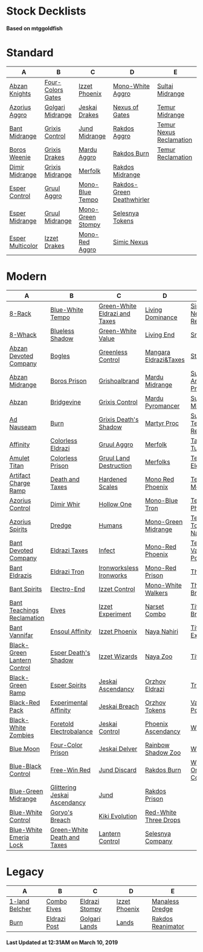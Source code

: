 # Stock Decklists
#### Based on mtggoldfish


# Standard

|                                 A                                  |                                  B                                   |                                  C                                   |                                          D                                           |                                        E                                         |
|--------------------------------------------------------------------|----------------------------------------------------------------------|----------------------------------------------------------------------|--------------------------------------------------------------------------------------|----------------------------------------------------------------------------------|
|[Abzan Knights](./mtggoldfish/Standard/decks/Abzan_Knights.md)      |[Four-Colors Gates](./mtggoldfish/Standard/decks/Four-Colors_Gates.md)|[Izzet Phoenix](./mtggoldfish/Standard/decks/Izzet_Phoenix.md)        |[Mono-White Aggro](./mtggoldfish/Standard/decks/Mono-White_Aggro.md)                  |[Sultai Midrange](./mtggoldfish/Standard/decks/Sultai_Midrange.md)                |
|[Azorius Aggro](./mtggoldfish/Standard/decks/Azorius_Aggro.md)      |[Golgari Midrange](./mtggoldfish/Standard/decks/Golgari_Midrange.md)  |[Jeskai Drakes](./mtggoldfish/Standard/decks/Jeskai_Drakes.md)        |[Nexus of Gates](./mtggoldfish/Standard/decks/Nexus_of_Gates.md)                      |[Temur Midrange](./mtggoldfish/Standard/decks/Temur_Midrange.md)                  |
|[Bant Midrange](./mtggoldfish/Standard/decks/Bant_Midrange.md)      |[Grixis Control](./mtggoldfish/Standard/decks/Grixis_Control.md)      |[Jund Midrange](./mtggoldfish/Standard/decks/Jund_Midrange.md)        |[Rakdos Aggro](./mtggoldfish/Standard/decks/Rakdos_Aggro.md)                          |[Temur Nexus Reclamation](./mtggoldfish/Standard/decks/Temur_Nexus_Reclamation.md)|
|[Boros Weenie](./mtggoldfish/Standard/decks/Boros_Weenie.md)        |[Grixis Drakes](./mtggoldfish/Standard/decks/Grixis_Drakes.md)        |[Mardu Aggro](./mtggoldfish/Standard/decks/Mardu_Aggro.md)            |[Rakdos Burn](./mtggoldfish/Standard/decks/Rakdos_Burn.md)                            |[Temur Reclamation](./mtggoldfish/Standard/decks/Temur_Reclamation.md)            |
|[Dimir Midrange](./mtggoldfish/Standard/decks/Dimir_Midrange.md)    |[Grixis Midrange](./mtggoldfish/Standard/decks/Grixis_Midrange.md)    |[Merfolk](./mtggoldfish/Standard/decks/Merfolk.md)                    |[Rakdos Midrange](./mtggoldfish/Standard/decks/Rakdos_Midrange.md)                    |                                                                                  |
|[Esper Control](./mtggoldfish/Standard/decks/Esper_Control.md)      |[Gruul Aggro](./mtggoldfish/Standard/decks/Gruul_Aggro.md)            |[Mono-Blue Tempo](./mtggoldfish/Standard/decks/Mono-Blue_Tempo.md)    |[Rakdos-Green Deathwhirler](./mtggoldfish/Standard/decks/Rakdos-Green_Deathwhirler.md)|                                                                                  |
|[Esper Midrange](./mtggoldfish/Standard/decks/Esper_Midrange.md)    |[Gruul Midrange](./mtggoldfish/Standard/decks/Gruul_Midrange.md)      |[Mono-Green Stompy](./mtggoldfish/Standard/decks/Mono-Green_Stompy.md)|[Selesnya Tokens](./mtggoldfish/Standard/decks/Selesnya_Tokens.md)                    |                                                                                  |
|[Esper Multicolor](./mtggoldfish/Standard/decks/Esper_Multicolor.md)|[Izzet Drakes](./mtggoldfish/Standard/decks/Izzet_Drakes.md)          |[Mono-Red Aggro](./mtggoldfish/Standard/decks/Mono-Red_Aggro.md)      |[Simic Nexus](./mtggoldfish/Standard/decks/Simic_Nexus.md)                            |                                                                                  |


# Modern

|                                           A                                            |                                            B                                             |                                             C                                              |                                         D                                          |                                           E                                            |
|----------------------------------------------------------------------------------------|------------------------------------------------------------------------------------------|--------------------------------------------------------------------------------------------|------------------------------------------------------------------------------------|----------------------------------------------------------------------------------------|
|[8-Rack](./mtggoldfish/Modern/decks/8-Rack.md)                                          |[Blue-White Tempo](./mtggoldfish/Modern/decks/Blue-White_Tempo.md)                        |[Green-White Eldrazi and Taxes](./mtggoldfish/Modern/decks/Green-White_Eldrazi_and_Taxes.md)|[Living Dominance](./mtggoldfish/Modern/decks/Living_Dominance.md)                  |[Simic Nexus Reclamation](./mtggoldfish/Modern/decks/Simic_Nexus_Reclamation.md)        |
|[8-Whack](./mtggoldfish/Modern/decks/8-Whack.md)                                        |[Blueless Shadow](./mtggoldfish/Modern/decks/Blueless_Shadow.md)                          |[Green-White Value](./mtggoldfish/Modern/decks/Green-White_Value.md)                        |[Living End](./mtggoldfish/Modern/decks/Living_End.md)                              |[Sram-O's](./mtggoldfish/Modern/decks/Sram-O's.md)                                      |
|[Abzan Devoted Company](./mtggoldfish/Modern/decks/Abzan_Devoted_Company.md)            |[Bogles](./mtggoldfish/Modern/decks/Bogles.md)                                            |[Greenless Control](./mtggoldfish/Modern/decks/Greenless_Control.md)                        |[Mangara Eldrazi&amp;Taxes](./mtggoldfish/Modern/decks/Mangara_Eldrazi&amp;Taxes.md)|[Storm](./mtggoldfish/Modern/decks/Storm.md)                                            |
|[Abzan Midrange](./mtggoldfish/Modern/decks/Abzan_Midrange.md)                          |[Boros Prison](./mtggoldfish/Modern/decks/Boros_Prison.md)                                |[Grishoalbrand](./mtggoldfish/Modern/decks/Grishoalbrand.md)                                |[Mardu Midrange](./mtggoldfish/Modern/decks/Mardu_Midrange.md)                      |[Sultai Artifact Prison](./mtggoldfish/Modern/decks/Sultai_Artifact_Prison.md)          |
|[Abzan](./mtggoldfish/Modern/decks/Abzan.md)                                            |[Bridgevine](./mtggoldfish/Modern/decks/Bridgevine.md)                                    |[Grixis Control](./mtggoldfish/Modern/decks/Grixis_Control.md)                              |[Mardu Pyromancer](./mtggoldfish/Modern/decks/Mardu_Pyromancer.md)                  |[Sultai Midrange](./mtggoldfish/Modern/decks/Sultai_Midrange.md)                        |
|[Ad Nauseam](./mtggoldfish/Modern/decks/Ad_Nauseam.md)                                  |[Burn](./mtggoldfish/Modern/decks/Burn.md)                                                |[Grixis Death's Shadow](./mtggoldfish/Modern/decks/Grixis_Death's_Shadow.md)                |[Martyr Proc](./mtggoldfish/Modern/decks/Martyr_Proc.md)                            |[Sultai Teaching Reclamation](./mtggoldfish/Modern/decks/Sultai_Teaching_Reclamation.md)|
|[Affinity](./mtggoldfish/Modern/decks/Affinity.md)                                      |[Colorless Eldrazi](./mtggoldfish/Modern/decks/Colorless_Eldrazi.md)                      |[Gruul Aggro](./mtggoldfish/Modern/decks/Gruul_Aggro.md)                                    |[Merfolk](./mtggoldfish/Modern/decks/Merfolk.md)                                    |[Taking Turns](./mtggoldfish/Modern/decks/Taking_Turns.md)                              |
|[Amulet Titan](./mtggoldfish/Modern/decks/Amulet_Titan.md)                              |[Colorless Prison](./mtggoldfish/Modern/decks/Colorless_Prison.md)                        |[Gruul Land Destruction](./mtggoldfish/Modern/decks/Gruul_Land_Destruction.md)              |[Merfolks](./mtggoldfish/Modern/decks/Merfolks.md)                                  |[Temur Eldritch Kiki](./mtggoldfish/Modern/decks/Temur_Eldritch_Kiki.md)                |
|[Artifact Charge Ramp](./mtggoldfish/Modern/decks/Artifact_Charge_Ramp.md)              |[Death and Taxes](./mtggoldfish/Modern/decks/Death_and_Taxes.md)                          |[Hardened Scales](./mtggoldfish/Modern/decks/Hardened_Scales.md)                            |[Mono Red Phoenix](./mtggoldfish/Modern/decks/Mono_Red_Phoenix.md)                  |[Temur Moon](./mtggoldfish/Modern/decks/Temur_Moon.md)                                  |
|[Azorius Control](./mtggoldfish/Modern/decks/Azorius_Control.md)                        |[Dimir Whir](./mtggoldfish/Modern/decks/Dimir_Whir.md)                                    |[Hollow One](./mtggoldfish/Modern/decks/Hollow_One.md)                                      |[Mono-Blue Tron](./mtggoldfish/Modern/decks/Mono-Blue_Tron.md)                      |[Temur Phoenix](./mtggoldfish/Modern/decks/Temur_Phoenix.md)                            |
|[Azorius Spirits](./mtggoldfish/Modern/decks/Azorius_Spirits.md)                        |[Dredge](./mtggoldfish/Modern/decks/Dredge.md)                                            |[Humans](./mtggoldfish/Modern/decks/Humans.md)                                              |[Mono-Green Midrange](./mtggoldfish/Modern/decks/Mono-Green_Midrange.md)            |[Temur Tooth and Nail](./mtggoldfish/Modern/decks/Temur_Tooth_and_Nail.md)              |
|[Bant Devoted Company](./mtggoldfish/Modern/decks/Bant_Devoted_Company.md)              |[Eldrazi Taxes](./mtggoldfish/Modern/decks/Eldrazi_Taxes.md)                              |[Infect](./mtggoldfish/Modern/decks/Infect.md)                                              |[Mono-Red Phoenix](./mtggoldfish/Modern/decks/Mono-Red_Phoenix.md)                  |[Temur Vannifar Pod](./mtggoldfish/Modern/decks/Temur_Vannifar_Pod.md)                  |
|[Bant Eldrazis](./mtggoldfish/Modern/decks/Bant_Eldrazis.md)                            |[Eldrazi Tron](./mtggoldfish/Modern/decks/Eldrazi_Tron.md)                                |[Ironworksless Ironworks](./mtggoldfish/Modern/decks/Ironworksless_Ironworks.md)            |[Mono-Red Prison](./mtggoldfish/Modern/decks/Mono-Red_Prison.md)                    |[The Rock](./mtggoldfish/Modern/decks/The_Rock.md)                                      |
|[Bant Spirits](./mtggoldfish/Modern/decks/Bant_Spirits.md)                              |[Electro-End](./mtggoldfish/Modern/decks/Electro-End.md)                                  |[Izzet Control](./mtggoldfish/Modern/decks/Izzet_Control.md)                                |[Mono-White Walkers](./mtggoldfish/Modern/decks/Mono-White_Walkers.md)              |[Through the Breach](./mtggoldfish/Modern/decks/Through_the_Breach.md)                  |
|[Bant Teachings Reclamation](./mtggoldfish/Modern/decks/Bant_Teachings_Reclamation.md)  |[Elves](./mtggoldfish/Modern/decks/Elves.md)                                              |[Izzet Experiment](./mtggoldfish/Modern/decks/Izzet_Experiment.md)                          |[Narset Combo](./mtggoldfish/Modern/decks/Narset_Combo.md)                          |[Titan Breach](./mtggoldfish/Modern/decks/Titan_Breach.md)                              |
|[Bant Vannifar](./mtggoldfish/Modern/decks/Bant_Vannifar.md)                            |[Ensoul Affinity](./mtggoldfish/Modern/decks/Ensoul_Affinity.md)                          |[Izzet Phoenix](./mtggoldfish/Modern/decks/Izzet_Phoenix.md)                                |[Naya Nahiri](./mtggoldfish/Modern/decks/Naya_Nahiri.md)                            |[Titan Experiment](./mtggoldfish/Modern/decks/Titan_Experiment.md)                      |
|[Black-Green Lantern Control](./mtggoldfish/Modern/decks/Black-Green_Lantern_Control.md)|[Esper Death's Shadow](./mtggoldfish/Modern/decks/Esper_Death's_Shadow.md)                |[Izzet Wizards](./mtggoldfish/Modern/decks/Izzet_Wizards.md)                                |[Naya Zoo](./mtggoldfish/Modern/decks/Naya_Zoo.md)                                  |[TitanShift](./mtggoldfish/Modern/decks/TitanShift.md)                                  |
|[Black-Green Ramp](./mtggoldfish/Modern/decks/Black-Green_Ramp.md)                      |[Esper Spirits](./mtggoldfish/Modern/decks/Esper_Spirits.md)                              |[Jeskai Ascendancy](./mtggoldfish/Modern/decks/Jeskai_Ascendancy.md)                        |[Orzhov Eldrazi](./mtggoldfish/Modern/decks/Orzhov_Eldrazi.md)                      |[Tron](./mtggoldfish/Modern/decks/Tron.md)                                              |
|[Black-Red Pack](./mtggoldfish/Modern/decks/Black-Red_Pack.md)                          |[Experimental Affinity](./mtggoldfish/Modern/decks/Experimental_Affinity.md)              |[Jeskai Breach](./mtggoldfish/Modern/decks/Jeskai_Breach.md)                                |[Orzhov Tokens](./mtggoldfish/Modern/decks/Orzhov_Tokens.md)                        |[Vannifar Pod](./mtggoldfish/Modern/decks/Vannifar_Pod.md)                              |
|[Black-White Zombies](./mtggoldfish/Modern/decks/Black-White_Zombies.md)                |[Foretold Electrobalance](./mtggoldfish/Modern/decks/Foretold_Electrobalance.md)          |[Jeskai Control](./mtggoldfish/Modern/decks/Jeskai_Control.md)                              |[Phoenix Ascendancy](./mtggoldfish/Modern/decks/Phoenix_Ascendancy.md)              |[WG](./mtggoldfish/Modern/decks/WG.md)                                                  |
|[Blue Moon](./mtggoldfish/Modern/decks/Blue_Moon.md)                                    |[Four-Color Prison](./mtggoldfish/Modern/decks/Four-Color_Prison.md)                      |[Jeskai Delver](./mtggoldfish/Modern/decks/Jeskai_Delver.md)                                |[Rainbow Shadow Zoo](./mtggoldfish/Modern/decks/Rainbow_Shadow_Zoo.md)              |[WUB](./mtggoldfish/Modern/decks/WUB.md)                                                |
|[Blue-Black Control](./mtggoldfish/Modern/decks/Blue-Black_Control.md)                  |[Free-Win Red](./mtggoldfish/Modern/decks/Free-Win_Red.md)                                |[Jund Discard](./mtggoldfish/Modern/decks/Jund_Discard.md)                                  |[Rakdos Burn](./mtggoldfish/Modern/decks/Rakdos_Burn.md)                            |[White-Blue One-ofs Control](./mtggoldfish/Modern/decks/White-Blue_One-ofs_Control.md)  |
|[Blue-Green Midrange](./mtggoldfish/Modern/decks/Blue-Green_Midrange.md)                |[Glittering Jeskai Ascendancy](./mtggoldfish/Modern/decks/Glittering_Jeskai_Ascendancy.md)|[Jund](./mtggoldfish/Modern/decks/Jund.md)                                                  |[Rakdos Prison](./mtggoldfish/Modern/decks/Rakdos_Prison.md)                        |                                                                                        |
|[Blue-White Control](./mtggoldfish/Modern/decks/Blue-White_Control.md)                  |[Goryo's Breach](./mtggoldfish/Modern/decks/Goryo's_Breach.md)                            |[Kiki Evolution](./mtggoldfish/Modern/decks/Kiki_Evolution.md)                              |[Red-White Three Drops](./mtggoldfish/Modern/decks/Red-White_Three_Drops.md)        |                                                                                        |
|[Blue-White Emeria Lock](./mtggoldfish/Modern/decks/Blue-White_Emeria_Lock.md)          |[Green-White Death and Taxes](./mtggoldfish/Modern/decks/Green-White_Death_and_Taxes.md)  |[Lantern Control](./mtggoldfish/Modern/decks/Lantern_Control.md)                            |[Selesnya Company](./mtggoldfish/Modern/decks/Selesnya_Company.md)                  |                                                                                        |


# Legacy

|                              A                               |                            B                             |                              C                               |                             D                              |                                 E                                  |
|--------------------------------------------------------------|----------------------------------------------------------|--------------------------------------------------------------|------------------------------------------------------------|--------------------------------------------------------------------|
|[1-land Belcher](./mtggoldfish/Legacy/decks/1-land_Belcher.md)|[Combo Elves](./mtggoldfish/Legacy/decks/Combo_Elves.md)  |[Eldrazi Stompy](./mtggoldfish/Legacy/decks/Eldrazi_Stompy.md)|[Izzet Phoenix](./mtggoldfish/Legacy/decks/Izzet_Phoenix.md)|[Manaless Dredge](./mtggoldfish/Legacy/decks/Manaless_Dredge.md)    |
|[Burn](./mtggoldfish/Legacy/decks/Burn.md)                    |[Eldrazi Post](./mtggoldfish/Legacy/decks/Eldrazi_Post.md)|[Golgari Lands](./mtggoldfish/Legacy/decks/Golgari_Lands.md)  |[Lands](./mtggoldfish/Legacy/decks/Lands.md)                |[Rakdos Reanimator](./mtggoldfish/Legacy/decks/Rakdos_Reanimator.md)|



#### Last Updated at 12:31AM on March 10, 2019